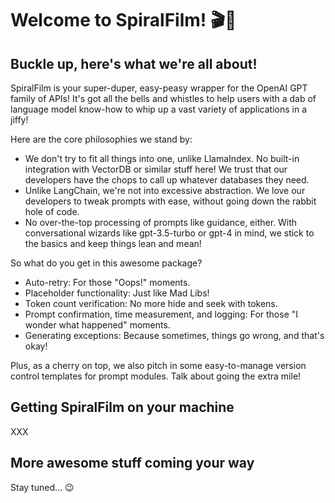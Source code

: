 # Welcome to SpiralFilm! 🎬🎉
## Buckle up, here's what we're all about!
SpiralFilm is your super-duper, easy-peasy wrapper for the OpenAI GPT family of APIs! It's got all the bells and whistles to help users with a dab of language model know-how to whip up a vast variety of applications in a jiffy!

Here are the core philosophies we stand by:

- We don't try to fit all things into one, unlike LlamaIndex. No built-in integration with VectorDB or similar stuff here! We trust that our developers have the chops to call up whatever databases they need.
- Unlike LangChain, we're not into excessive abstraction. We love our developers to tweak prompts with ease, without going down the rabbit hole of code.
- No over-the-top processing of prompts like guidance, either. With conversational wizards like gpt-3.5-turbo or gpt-4 in mind, we stick to the basics and keep things lean and mean!

So what do you get in this awesome package?

- Auto-retry: For those "Oops!" moments.
- Placeholder functionality: Just like Mad Libs!
- Token count verification: No more hide and seek with tokens.
- Prompt confirmation, time measurement, and logging: For those "I wonder what happened" moments.
- Generating exceptions: Because sometimes, things go wrong, and that's okay!

Plus, as a cherry on top, we also pitch in some easy-to-manage version control templates for prompt modules. Talk about going the extra mile!

## Getting SpiralFilm on your machine
XXX

## More awesome stuff coming your way
Stay tuned... 😉
